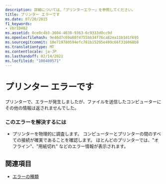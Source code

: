 ```yaml
---
description: 詳細については、「プリンターエラー」を参照してください。
title: プリンター エラーです
ms.date: 07/20/2015
f1_keywords:
- vbrID482
ms.assetid: 0ce0c4b3-3604-4638-9363-6c9333d0cc9d
ms.openlocfilehash: 9e46d7c69a8074755bb34f76ca82ea11b1d1f695
ms.sourcegitcommit: 10e719780594efc781b15295e499c66f316068b8
ms.translationtype: MT
ms.contentlocale: ja-JP
ms.lasthandoff: 02/14/2021
ms.locfileid: "100480571"
---
```

# <a name="printer-error"></a>プリンター エラーです

プリンターで、エラーが発生しましたが、ファイルを送信したコンピューターにその他の情報は返されませんでした。  
  
### <a name="to-correct-the-error"></a>このエラーを解決するには  
  
- プリンターを物理的に調査します。 コンピューターとプリンターの間のすべての接続が確実であることを確認します。 ほとんどのプリンターでは、"オフライン"、"用紙切れ" などのエラー情報が表示されます。  
  
## <a name="see-also"></a>関連項目

- [エラーの種類](../programming-guide/language-features/error-types.md)
